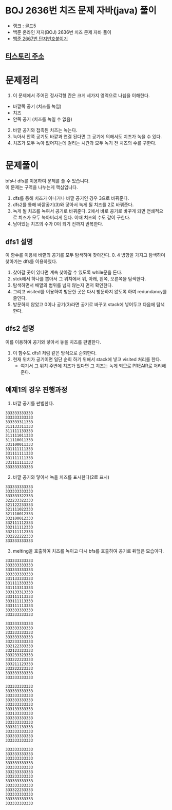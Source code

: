 # BOJ 2636번 치즈 문제 자바(java)  풀이
- 랭크 : 골드5
- 백준 온라인 저지(BOJ) 2636번 치즈 문제 자바 풀이
- [백준 2667번 단지번호붙이기](https://www.acmicpc.net/problem/2636)

## [티스토리 주소](https://hoho325.tistory.com/)

# 문제정리
1. 이 문제에서 주어진 정사각형 칸은 크게 세가지 영역으로 나뉨을 이해한다.
- 바깥쪽 공기 (치즈를 녹임)
- 치즈
- 안쪽 공기 (치즈를 녹일 수 없음)

2. 바깥 공기와 접촉된 치즈는 녹는다.
3. 녹아서 안쪽 공기도 바깥과 연결 된다면 그 공기에 의해서도 치즈가 녹을 수 있다.
4. 치즈가 모두 녹아 없어지는데 걸리는 시간과 모두 녹기 전 치즈의 수를 구한다.

# 문제풀이
bfs나 dfs를 이용하여 문제를 풀 수 있습니다.  
이 문제는 구역을 나누는게 핵심입니다.
1. dfs를 통해 치즈가 아니거나 바깥 공기인 경우 3으로 바꿔준다.
2. dfs2를 통해 바깥공기(3)와 닿아서 녹게 될 치즈를 2로 바꿔준다.
3. 녹게 될 치즈를 녹여서 공기로 바꿔준다. 2에서 바로 공기로 바꾸게 되면 연쇄적으로 치즈가 모두 녹아버리게 된다. 이때 치즈의 수도 같이 구한다.
4. 남아있는 치즈의 수가 0이 되기 전까지 반복한다.

## dfs1 설명
이 함수를 이용해 바깥의 공기를 모두 탐색하며 찾아간다.
0. 4 방향을 가지고 탐색하며 찾아가는 dfs를 이용하였다.
1. 찾아갈 곳이 있다면 계속 찾아갈 수 있도록 while문을 돈다.
2. stck에서 하나를 뽑아서 그 위치에서 위, 아래, 왼쪽, 오른쪽을 탐색한다.
3. 탐색하면서 배열의 범위를 넘지 않는지 먼저 확인한다.
4. 그리고 visited를 이용하여 방문한 곳은 다시 방문하지 않도록 하여 redundancy를 줄인다.
5. 방문하지 않았고 0이나 공기(3)라면 공기로 바꾸고 stack에 넣어두고 다음에 탐색한다.


## dfs2 설명
이를 이용하여 공기와 닿아서 놓을 치즈를 판별한다.
1. 이 함수도 dfs1 처럼 같은 방식으로 순회한다.
2. 현재 위치가 공기이면 일단 순회 하기 위해서 stack에 넣고 visited 처리를 한다.
    * 여기서 그 위치 주변에 치즈가 있다면 그 치즈는 녹게 되므로 PREAIR로 처리해준다.


## 예제1의 경우 진행과정
1. 바깥 공기를 판별한다.
```
333333333333
333333333333
333333311333
311133311333
311111133333
311111011333
311110011333
331100011333
331111111333
331111111333
331111111333
331111111333
333333333333
```

2. 바깥 공기와 닿아서 녹을 치즈를 표시한다(2로 표시)
```
333333333333
333333333333
333333322333
322233322333
321122233333
321111022333
321110012333
332100012333
332111112333
332111112333
332111112333
332222222333
333333333333
```

3. melting을 호출하여 치즈를 녹이고 다시 bfs를 호출하여 공기로 뒤덮은 모습이다.
```
333333333333
333333333333
333333333333
333333333333
331133333333
331111333333
331113313333
333133313333
333111113333
333111113333
333111113333
333333333333
333333333333
```

```
333333333333
333333333333
333333333333
333333333333
332233333333
332122333333
332123323333
333233323333
333222223333
333211123333
333222223333
333333333333
333333333333
```

```
333333333333
333333333333
333333333333
333333333333
333333333333
333133333333
333133333333
333333333333
333333333333
333311133333
333333333333
333333333333
333333333333
```

```
333333333333
333333333333
333333333333
333333333333
333333333333
333233333333
333233333333
333333333333
333333333333
333322233333
333333333333
333333333333
333333333333
```